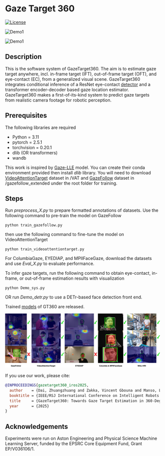 # Gaze Target 360

[![License](https://img.shields.io/badge/License-MIT-green.svg)](LICENSE)

![Demo1](gifs/demo1.gif)

![Demo1](gifs/demo2.gif)

## Description

This is the software system of GazeTarget360. The aim is to estimate gaze target anywhere, incl. in-frame target (IFT), out-of-frame target (OFT), and eye-contact (EC), from a generalized visual scene. GazeTarget360 integrates conditional inference of a ResNet eye-contact [detector](https://github.com/rehg-lab/eye-contact-cnn) and a transformer encoder-decoder based gaze location estimator. GazeTarget360 makes a first-of-its-kind system to predict gaze targets from realistic camera footage for robotic perception.

## Prerequisites

The following libraries are required

- Python = 3.11
- pytorch = 2.5.1
- torchvision = 0.20.1
- dlib (OR transformers)
- wandb

This work is inspired by [Gaze-LLE](https://github.com/fkryan/gazelle/tree/main?tab=readme-ov-file) model. You can create their conda environment provided then install *dlib* library. You will need to download [VideoAttentionTarget](https://github.com/ejcgt/attention-target-detection) dataset in /VAT and [GazeFollow](https://www.dropbox.com/scl/fi/n45q7wig1rvrqf8hsomuw/gazefollow_extended.zip?rlkey=e5b54qgppse4xfk4wc6j2zj2f&e=1&dl=0) dataset in /gazefollow_extended under the root folder for training.

## Steps

Run *preprocess_X.py* to prepare formatted annotations of datasets. Use the following command to pre-train the model on GazeFollow

```base
python train_gazefollow.py
```

then use the following command to fine-tune the model on VideoAttentionTarget

```base
python train_videoattentiontarget.py
```

For ColumbiaGaze, EYEDIAP, and MPIIFaceGaze, download the datasets and use *Eval_X.py* to evaluate performance. 

To infer gaze targets, run the following command to obtain eye-contact, in-frame, or out-of-frame estimation results with visualization

```base
python Demo_sys.py
```

OR run *Demo_detr.py* to use a DETr-based face detection front end.

Trained [models](https://drive.google.com/drive/folders/1_JR-gMJtT1pV00BsO_0Q1Y6PA1qNzSkq?usp=sharing) of GT360 are released.

![openingfig](https://github.com/zdai257/DisengageNet/blob/main/processed/demo0.jpg)

If you use our work, please cite:

```bibtex
@INPROCEEDINGS{gazetarget360_iros2025,
  author    = {Dai, Zhuangzhuang and Zakka, Vincent Gbouna and Manso, Luis J. and Li, Chen},
  booktitle = {IEEE/RSJ International Conference on Intelligent Robots and Systems (IROS)}, 
  title     = {GazeTarget360: Towards Gaze Target Estimation in 360-Degree for Robot Perception}, 
  year      = {2025}
}
```

## Acknowledgements

Experiments were run on Aston Engineering and Physical Science Machine Learning Server, funded by the EPSRC Core Equipment Fund, Grant EP/V036106/1.

